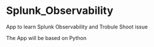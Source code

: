 # Splunk_Observability

App to learn Splunk Observability and Trobule Shoot issue

The App will be based on Python